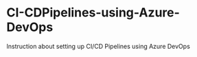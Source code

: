 # CI-CDPipelines-using-Azure-DevOps
Instruction about setting up CI/CD Pipelines using Azure DevOps
